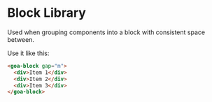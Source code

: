 # Block Library

Used when grouping components into a block with consistent space between.

Use it like this:

```html
<goa-block gap="m">
  <div>Item 1</div>
  <div>Item 2</div>
  <div>Item 3</div>
</goa-block>
```
